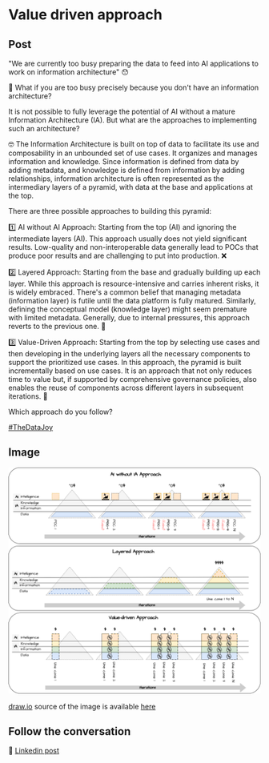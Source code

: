 # Value driven approach

## Post

"We are currently too busy preparing the data to feed into AI applications to work on information architecture" 😯 

🤔 What if you are too busy precisely because you don't have an information architecture?

It is not possible to fully leverage the potential of AI without a mature Information Architecture (IA). But what are the approaches to implementing such an architecture? 

🤓 The Information Architecture is built on top of data to facilitate its use and composability in an unbounded set of use cases. It organizes and manages information and knowledge. Since information is defined from data by adding metadata, and knowledge is defined from information by adding relationships, information architecture is often represented as the intermediary layers of a pyramid, with data at the base and applications at the top.

There are three possible approaches to building this pyramid:

1️⃣ AI without AI Approach:
Starting from the top (AI) and ignoring the intermediate layers (AI). This approach usually does not yield significant results. Low-quality and non-interoperable data generally lead to POCs that produce poor results and are challenging to put into production. ❌

2️⃣ Layered Approach:
Starting from the base and gradually building up each layer. While this approach is resource-intensive and carries inherent risks, it is widely embraced. There's a common belief that managing metadata (information layer) is futile until the data platform is fully matured. Similarly, defining the conceptual model (knowledge layer) might seem premature with limited metadata. Generally, due to internal pressures, this approach reverts to the previous one. 💸

3️⃣ Value-Driven Approach:
Starting from the top by selecting use cases and then developing in the underlying layers all the necessary components to support the prioritized use cases. In this approach, the pyramid is built incrementally based on use cases. It is an approach that not only reduces time to value but, if supported by comprehensive governance policies, also enables the reuse of components across different layers in subsequent iterations. 🚀

Which approach do you follow?

[#TheDataJoy](https://www.linkedin.com/feed/hashtag/?keywords=thedatajoy) 

## Image

![017-value-driven.png](../images/017-value-driven.png)

[draw.io](https://app.diagrams.net/) source of the image is available [here](../images/017-value-driven.drawio) 

## Follow the conversation

🔵 [Linkedin post](https://www.linkedin.com/posts/andreagioia_thedatajoy-activity-7154107725344342017-tESH)





